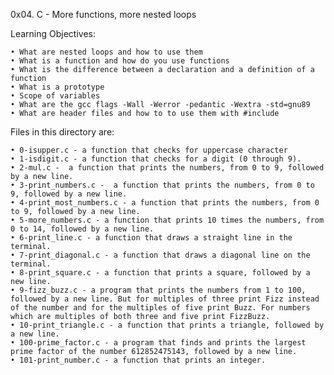 ﻿0x04. C - More functions, more nested loops

Learning Objectives:

    • What are nested loops and how to use them
    • What is a function and how do you use functions
    • What is the difference between a declaration and a definition of a function
    • What is a prototype
    • Scope of variables
    • What are the gcc flags -Wall -Werror -pedantic -Wextra -std=gnu89
    • What are header files and how to to use them with #include


Files in this directory are:

    • 0-isupper.c - a function that checks for uppercase character
    • 1-isdigit.c - a function that checks for a digit (0 through 9).
    • 2-mul.c -  a function that prints the numbers, from 0 to 9, followed by a new line.
    • 3-print_numbers.c -  a function that prints the numbers, from 0 to 9, followed by a new line.
    • 4-print_most_numbers.c - a function that prints the numbers, from 0 to 9, followed by a new line.
    • 5-more_numbers.c - a function that prints 10 times the numbers, from 0 to 14, followed by a new line.
    • 6-print_line.c - a function that draws a straight line in the terminal.
    • 7-print_diagonal.c - a function that draws a diagonal line on the terminal.
    • 8-print_square.c - a function that prints a square, followed by a new line.
    • 9-fizz_buzz.c - a program that prints the numbers from 1 to 100, followed by a new line. But for multiples of three print Fizz instead of the number and for the multiples of five print Buzz. For numbers which are multiples of both three and five print FizzBuzz.
    • 10-print_triangle.c - a function that prints a triangle, followed by a new line.
    • 100-prime_factor.c - a program that finds and prints the largest prime factor of the number 612852475143, followed by a new line.
    • 101-print_number.c - a function that prints an integer.
